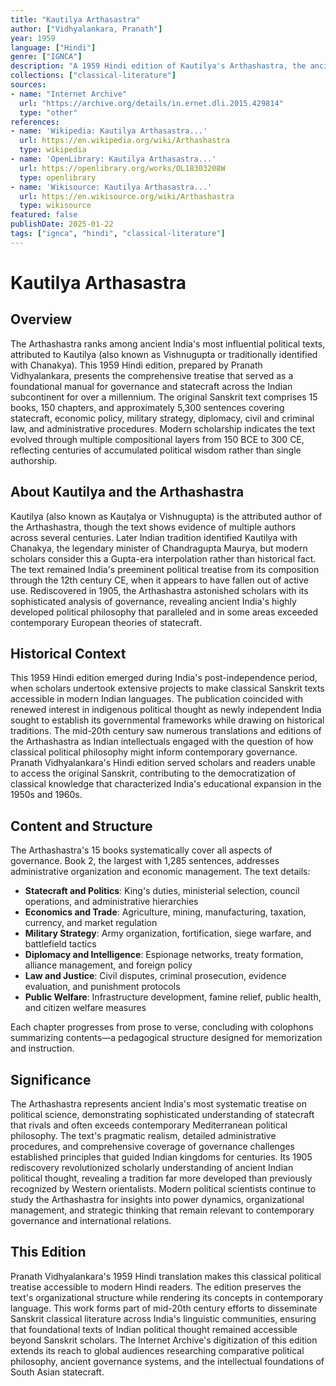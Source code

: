 ```yaml
---
title: "Kautilya Arthasastra"
author: ["Vidhyalankara, Pranath"]
year: 1959
language: ["Hindi"]
genre: ["IGNCA"]
description: "A 1959 Hindi edition of Kautilya's Arthashastra, the ancient Sanskrit treatise on statecraft comprising 15 books and 5,300 sentences. Edited by Pranath Vidhyalankara, this edition makes accessible the classical text originally composed in layers between 150 BCE and 300 CE, covering politics, economics, military strategy, and governance principles that influenced Indian political thought until the 12th century."
collections: ["classical-literature"]
sources:
- name: "Internet Archive"
  url: "https://archive.org/details/in.ernet.dli.2015.429814"
  type: "other"
references:
- name: 'Wikipedia: Kautilya Arthasastra...'
  url: https://en.wikipedia.org/wiki/Arthashastra
  type: wikipedia
- name: 'OpenLibrary: Kautilya Arthasastra...'
  url: https://openlibrary.org/works/OL18303208W
  type: openlibrary
- name: 'Wikisource: Kautilya Arthasastra...'
  url: https://en.wikisource.org/wiki/Arthashastra
  type: wikisource
featured: false
publishDate: 2025-01-22
tags: ["ignca", "hindi", "classical-literature"]
---
```

# Kautilya Arthasastra

## Overview

The Arthashastra ranks among ancient India's most influential political texts, attributed to Kautilya (also known as Vishnugupta or traditionally identified with Chanakya). This 1959 Hindi edition, prepared by Pranath Vidhyalankara, presents the comprehensive treatise that served as a foundational manual for governance and statecraft across the Indian subcontinent for over a millennium. The original Sanskrit text comprises 15 books, 150 chapters, and approximately 5,300 sentences covering statecraft, economic policy, military strategy, diplomacy, civil and criminal law, and administrative procedures. Modern scholarship indicates the text evolved through multiple compositional layers from 150 BCE to 300 CE, reflecting centuries of accumulated political wisdom rather than single authorship.

## About Kautilya and the Arthashastra

Kautilya (also known as Kauṭalya or Vishnugupta) is the attributed author of the Arthashastra, though the text shows evidence of multiple authors across several centuries. Later Indian tradition identified Kautilya with Chanakya, the legendary minister of Chandragupta Maurya, but modern scholars consider this a Gupta-era interpolation rather than historical fact. The text remained India's preeminent political treatise from its composition through the 12th century CE, when it appears to have fallen out of active use. Rediscovered in 1905, the Arthashastra astonished scholars with its sophisticated analysis of governance, revealing ancient India's highly developed political philosophy that paralleled and in some areas exceeded contemporary European theories of statecraft.

## Historical Context

This 1959 Hindi edition emerged during India's post-independence period, when scholars undertook extensive projects to make classical Sanskrit texts accessible in modern Indian languages. The publication coincided with renewed interest in indigenous political thought as newly independent India sought to establish its governmental frameworks while drawing on historical traditions. The mid-20th century saw numerous translations and editions of the Arthashastra as Indian intellectuals engaged with the question of how classical political philosophy might inform contemporary governance. Pranath Vidhyalankara's Hindi edition served scholars and readers unable to access the original Sanskrit, contributing to the democratization of classical knowledge that characterized India's educational expansion in the 1950s and 1960s.

## Content and Structure

The Arthashastra's 15 books systematically cover all aspects of governance. Book 2, the largest with 1,285 sentences, addresses administrative organization and economic management. The text details:

- **Statecraft and Politics**: King's duties, ministerial selection, council operations, and administrative hierarchies
- **Economics and Trade**: Agriculture, mining, manufacturing, taxation, currency, and market regulation
- **Military Strategy**: Army organization, fortification, siege warfare, and battlefield tactics
- **Diplomacy and Intelligence**: Espionage networks, treaty formation, alliance management, and foreign policy
- **Law and Justice**: Civil disputes, criminal prosecution, evidence evaluation, and punishment protocols
- **Public Welfare**: Infrastructure development, famine relief, public health, and citizen welfare measures

Each chapter progresses from prose to verse, concluding with colophons summarizing contents—a pedagogical structure designed for memorization and instruction.

## Significance

The Arthashastra represents ancient India's most systematic treatise on political science, demonstrating sophisticated understanding of statecraft that rivals and often exceeds contemporary Mediterranean political philosophy. The text's pragmatic realism, detailed administrative procedures, and comprehensive coverage of governance challenges established principles that guided Indian kingdoms for centuries. Its 1905 rediscovery revolutionized scholarly understanding of ancient Indian political thought, revealing a tradition far more developed than previously recognized by Western orientalists. Modern political scientists continue to study the Arthashastra for insights into power dynamics, organizational management, and strategic thinking that remain relevant to contemporary governance and international relations.

## This Edition

Pranath Vidhyalankara's 1959 Hindi translation makes this classical political treatise accessible to modern Hindi readers. The edition preserves the text's organizational structure while rendering its concepts in contemporary language. This work forms part of mid-20th century efforts to disseminate Sanskrit classical literature across India's linguistic communities, ensuring that foundational texts of Indian political thought remained accessible beyond Sanskrit scholars. The Internet Archive's digitization of this edition extends its reach to global audiences researching comparative political philosophy, ancient governance systems, and the intellectual foundations of South Asian statecraft.
